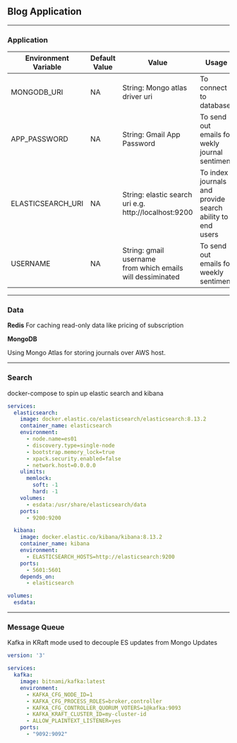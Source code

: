 ## Blog Application

---

### Application

| **Environment Variable** 	 | **Default Value** 	 | **Value**                                                         	 | **Usage**                                                     	 |
|----------------------------|---------------------|---------------------------------------------------------------------|-----------------------------------------------------------------|
| MONGODB_URI              	 | NA                	 | String: Mongo atlas driver uri                                    	 | To connect to database                                        	 |
| APP_PASSWORD             	 | NA                	 | String: Gmail App Password                                        	 | To send out emails for wekly <br>journal sentiment            	 |
| ELASTICSEARCH_URI        	 | NA                	 | String: elastic search uri e.g. <br>        http://localhost:9200 	 | To index journals and provide <br>search ability to end users 	 |
| USERNAME                   | NA                  | String: gmail username <br> from which emails will  dessiminated    | To send out emails for weekly sentiment                         |

---

### Data

**Redis**
For caching read-only data like pricing of subscription

**MongoDB**

Using Mongo Atlas for storing journals over AWS host.




---

### Search

docker-compose to spin up elastic search and kibana

```yaml
services:
  elasticsearch:
    image: docker.elastic.co/elasticsearch/elasticsearch:8.13.2
    container_name: elasticsearch
    environment:
      - node.name=es01
      - discovery.type=single-node
      - bootstrap.memory_lock=true
      - xpack.security.enabled=false
      - network.host=0.0.0.0
    ulimits:
      memlock:
        soft: -1
        hard: -1
    volumes:
      - esdata:/usr/share/elasticsearch/data
    ports:
      - 9200:9200

  kibana:
    image: docker.elastic.co/kibana/kibana:8.13.2
    container_name: kibana
    environment:
      - ELASTICSEARCH_HOSTS=http://elasticsearch:9200
    ports:
      - 5601:5601
    depends_on:
      - elasticsearch

volumes:
  esdata:
```

---

### Message Queue

Kafka in KRaft mode used to decouple ES updates from Mongo Updates

```yaml
version: '3'

services:
  kafka:
    image: bitnami/kafka:latest
    environment:
      - KAFKA_CFG_NODE_ID=1
      - KAFKA_CFG_PROCESS_ROLES=broker,controller
      - KAFKA_CFG_CONTROLLER_QUORUM_VOTERS=1@kafka:9093
      - KAFKA_KRAFT_CLUSTER_ID=my-cluster-id
      - ALLOW_PLAINTEXT_LISTENER=yes
    ports:
      - "9092:9092"

```